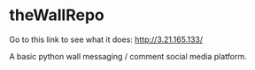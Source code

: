 # theWallRepo
Go to this link to see what it does:
http://3.21.165.133/

A basic python wall messaging / comment social media platform.

